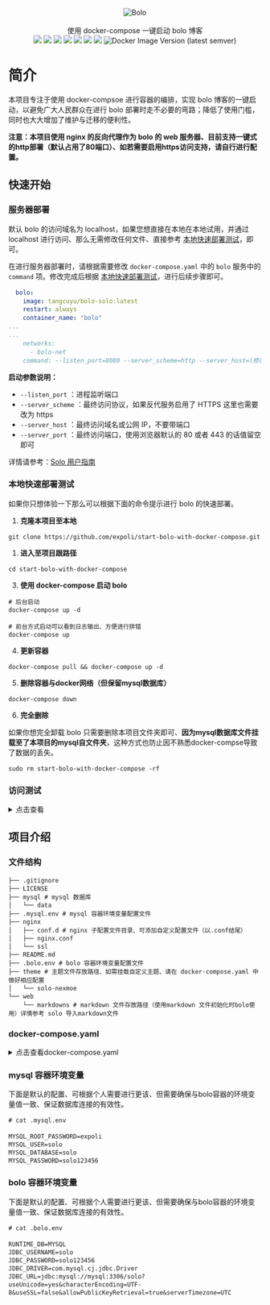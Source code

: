 <p align = "center">
<img alt="Bolo" src="https://github.com/expoli/bolo-solo/raw/master/bolo-logo-256.png">
<br><br>
使用 docker-compose 一键启动 bolo 博客
<br>
<img src="https://img.shields.io/github/last-commit/expoli/start-bolo-with-docker-compose.svg?style=flat-square">
<img src="https://img.shields.io/github/issues-pr-closed/expoli/start-bolo-with-docker-compose.svg?style=flat-square">
<img src="https://img.shields.io/github/downloads/expoli/start-bolo-with-docker-compose/total?style=flat-square">
<img src="https://img.shields.io/docker/cloud/automated/tangcuyu/bolo-solo?style=flat-square">
<img src="https://img.shields.io/docker/cloud/build/tangcuyu/bolo-solo?style=flat-square">
<img src="https://img.shields.io/docker/pulls/tangcuyu/bolo-solo.svg?style=flat-square">
<img src="https://img.shields.io/docker/v/tangcuyu/bolo-solo?sort=date&style=flat-square">
<img alt="Docker Image Version (latest semver)" src="https://img.shields.io/docker/v/tangcuyu/bolo-solo?sort=semver&style=flat-square">
<!-- <img src="https://img.shields.io/github/v/expoli/start-bolo-with-docker-compose?style=flat-square"> -->
<!-- <img src="https://img.shields.io/github/issues/expoli/start-bolo-with-docker-compose?style=flat-square"> -->
<!-- <img src="https://img.shields.io/github/commit-activity/y/expoli/start-bolo-with-docker-compose?style=flat-square"> -->
</p>

# 简介

本项目专注于使用 docker-compsoe 进行容器的编排，实现 bolo 博客的一键启动，以避免广大人民群众在进行 bolo 部署时走不必要的弯路；降低了使用门槛，同时也大大增加了维护与迁移的便利性。

**注意：本项目使用 nginx 的反向代理作为 bolo 的 web 服务器、目前支持一键式的http部署（默认占用了80端口）、如若需要启用https访问支持，请自行进行配置。**

## 快速开始

### 服务器部署

默认 bolo 的访问域名为 localhost，如果您想直接在本地在本地试用，并通过 localhost 进行访问、那么无需修改任何文件、直接参考 [本地快速部署测试](#本地快速部署测试)，即可。

在进行服务器部署时，请根据需要修改 `docker-compose.yaml` 中的 `bolo` 服务中的 `command` 项。修改完成后根据 [本地快速部署测试](#本地快速部署测试)，进行后续步骤即可。

```yaml
  bolo:
    image: tangcuyu/bolo-solo:latest
    restart: always
    container_name: "bolo"
...
...
    networks:
      - bolo-net
    command: --listen_port=8080 --server_scheme=http --server_host=(修改为你博客的域名或ip)  --server_port=
```

**启动参数说明：**

- `--listen_port` ：进程监听端口
- `--server_scheme` ：最终访问协议，如果反代服务启用了 HTTPS 这里也需要改为 https
- `--server_host` ：最终访问域名或公网 IP，不要带端口
- `--server_port` ：最终访问端口，使用浏览器默认的 80 或者 443 的话值留空即可

详情请参考：[Solo 用户指南](https://hacpai.com/article/1492881378588)

### 本地快速部署测试

如果你只想体验一下那么可以根据下面的命令提示进行 bolo 的快速部署。

1. **克隆本项目至本地**

```shell
git clone https://github.com/expoli/start-bolo-with-docker-compose.git
```

1. **进入至项目跟路径**

```shell
cd start-bolo-with-docker-compose
```

3. **使用 docker-compose 启动 bolo**

```shell
# 后台启动
docker-compose up -d

# 前台方式启动可以看到日志输出、方便进行排错
docker-compose up
```

4. **更新容器**

```shell
docker-compose pull && docker-compose up -d
```

5. **删除容器与docker网络（但保留mysql数据库）**

```shell
docker-compose down
```

6. **完全删除**

如果你想完全卸载 bolo 只需要删除本项目文件夹即可、**因为mysql数据库文件挂载至了本项目的mysql自文件夹**，这种方式也防止因不熟悉docker-compse导致了数据的丢失。

```shell
sudo rm start-bolo-with-docker-compose -rf
```

### 访问测试

<details>
<summary>点击查看</summary>

再确认已经启动完成之后、使用浏览器访问您设置的对应域名即可完成博客的初始化。

- bolo 初始化界面
![bolo 初始化界面](image/2020-03-22_09-32-bolo-admin.png)

- bolo 初始化完成界面
![bolo 初始化完成界面](image/2020-03-22_09-41-bolo-init-success.png)
</details>

## 项目介绍

### 文件结构

```shell
├── .gitignore
├── LICENSE
├── mysql # mysql 数据库
│   └── data
├── .mysql.env # mysql 容器环境变量配置文件
├── nginx
│   ├── conf.d # nginx 子配置文件目录、可添加自定义配置文件（以.conf结尾）
│   ├── nginx.conf
│   └── ssl
├── README.md
├── .bolo.env # bolo 容器环境变量配置文件
├── theme # 主题文件存放路径、如需挂载自定义主题、请在 docker-compose.yaml 中做好相应配置
│   └── solo-nexmoe
└── web
    └── markdowns # markdown 文件存放路径（使用markdown 文件初始化时bolo使用）详情参考 solo 导入markdown文件
```

### docker-compose.yaml

<details>
<summary>点击查看docker-compose.yaml</summary>

```yaml
version: "3"

services:
  nginx:
    image: nginx:latest
    restart: always
    container_name: "solo-nginx"
    ports:
      - "80:80"
      # - "443:443"
    depends_on:
      - "mysql"
    links: 
      - "bolo:bolo"
    volumes:
      - ./nginx/conf.d:/etc/nginx/conf.d:ro
      - ./nginx/nginx.conf:/etc/nginx/nginx.conf:ro
    networks:
      - bolo-net

  mysql:
    image: mysql:5.5
    restart: always
    container_name: "solo-mysql"
    expose:
      - "3306"
    volumes:
      - ./mysql/data:/var/lib/mysql
    env_file:
      - ./.mysql.env
    networks:
      - bolo-net
    command: --max_allowed_packet=32505856 --character-set-server=utf8mb4 --collation-server=utf8mb4_general_ci

  bolo:
    image: tangcuyu/bolo-solo:latest
    restart: always
    container_name: "bolo"
    expose:
      - "8080"
    depends_on:
      - "mysql"
    links:
      - "mysql:mysql"
    # 主题与文章挂载目录
    # volumes: 
    #   - ./web/markdowns:/opt/solo/markdowns:rw
    #   - ./theme/solo-nexmoe:/opt/solo/skins/nexmoe
    env_file:
      - ./.bolo.env
    networks:
      - bolo-net
    command: --listen_port=8080 --server_scheme=http --server_host=localhost --server_port=

networks: 
  bolo-net:
```

</details>

### mysql 容器环境变量

下面是默认的配置、可根据个人需要进行更该、但需要确保与bolo容器的环境变量值一致、保证数据库连接的有效性。

```shell
# cat .mysql.env

MYSQL_ROOT_PASSWORD=expoli
MYSQL_USER=solo
MYSQL_DATABASE=solo
MYSQL_PASSWORD=solo123456
```

### bolo 容器环境变量

下面是默认的配置、可根据个人需要进行更该、但需要确保与bolo容器的环境变量值一致、保证数据库连接的有效性。

```shell
# cat .bolo.env

RUNTIME_DB=MYSQL
JDBC_USERNAME=solo
JDBC_PASSWORD=solo123456
JDBC_DRIVER=com.mysql.cj.jdbc.Driver
JDBC_URL=jdbc:mysql://mysql:3306/solo?useUnicode=yes&characterEncoding=UTF-8&useSSL=false&allowPublicKeyRetrieval=true&serverTimezone=UTC
```
